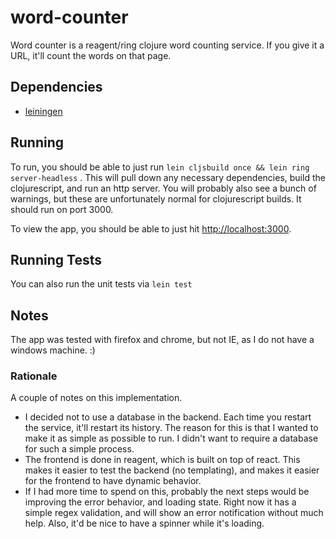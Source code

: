 # word-counter

Word counter is a reagent/ring clojure word counting service. If you give it a URL, it'll count the words on that page.

## Dependencies

* [leiningen](https://github.com/technomancy/leiningen)

## Running

To run, you should be able to just run ```lein cljsbuild once && lein ring server-headless``` . This will pull down any necessary dependencies, build the clojurescript, and run an http server. You will probably also see a bunch of warnings, but these are unfortunately normal for clojurescript builds. It should run on port 3000.

To view the app, you should be able to just hit [http://localhost:3000](http://localhost:3000).

## Running Tests
You can also run the unit tests via ```lein test```

## Notes

The app was tested with firefox and chrome, but not IE, as I do not have a windows machine. :)

### Rationale

A couple of notes on this implementation. 

* I decided not to use a database in the backend. Each time you restart the service, it'll restart its history. The reason for this is that I wanted to make it as simple as possible to run. I didn't want to require a database for such a simple process.
* The frontend is done in reagent, which is built on top of react. This makes  it easier to test the backend (no templating), and makes it easier for the frontend to have dynamic behavior.
* If I had more time to spend on this, probably the next steps would be improving the error behavior, and loading state. Right now it has a simple regex validation, and will show an error notification without much help. Also, it'd be nice to have a spinner while it's loading.
